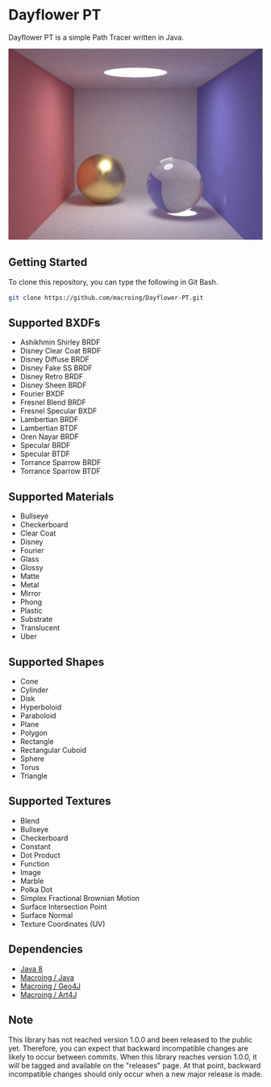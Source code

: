Dayflower PT
============
Dayflower PT is a simple Path Tracer written in Java.

![alt text](https://github.com/macroing/Dayflower-PT/blob/master/images/Image-001.png "Dayflower PT")

Getting Started
---------------
To clone this repository, you can type the following in Git Bash.

```bash
git clone https://github.com/macroing/Dayflower-PT.git
```

Supported BXDFs
---------------
* Ashikhmin Shirley BRDF
* Disney Clear Coat BRDF
* Disney Diffuse BRDF
* Disney Fake SS BRDF
* Disney Retro BRDF
* Disney Sheen BRDF
* Fourier BXDF
* Fresnel Blend BRDF
* Fresnel Specular BXDF
* Lambertian BRDF
* Lambertian BTDF
* Oren Nayar BRDF
* Specular BRDF
* Specular BTDF
* Torrance Sparrow BRDF
* Torrance Sparrow BTDF

Supported Materials
-------------------
* Bullseye
* Checkerboard
* Clear Coat
* Disney
* Fourier
* Glass
* Glossy
* Matte
* Metal
* Mirror
* Phong
* Plastic
* Substrate
* Translucent
* Uber

Supported Shapes
----------------
* Cone
* Cylinder
* Disk
* Hyperboloid
* Paraboloid
* Plane
* Polygon
* Rectangle
* Rectangular Cuboid
* Sphere
* Torus
* Triangle

Supported Textures
------------------
* Blend
* Bullseye
* Checkerboard
* Constant
* Dot Product
* Function
* Image
* Marble
* Polka Dot
* Simplex Fractional Brownian Motion
* Surface Intersection Point
* Surface Normal
* Texture Coordinates (UV)

Dependencies
------------
 - [Java 8](http://www.java.com)
 - [Macroing / Java](https://github.com/macroing/Java)
 - [Macroing / Geo4J](https://github.com/macroing/Geo4J)
 - [Macroing / Art4J](https://github.com/macroing/Art4J)

Note
----
This library has not reached version 1.0.0 and been released to the public yet. Therefore, you can expect that backward incompatible changes are likely to occur between commits. When this library reaches version 1.0.0, it will be tagged and available on the "releases" page. At that point, backward incompatible changes should only occur when a new major release is made.